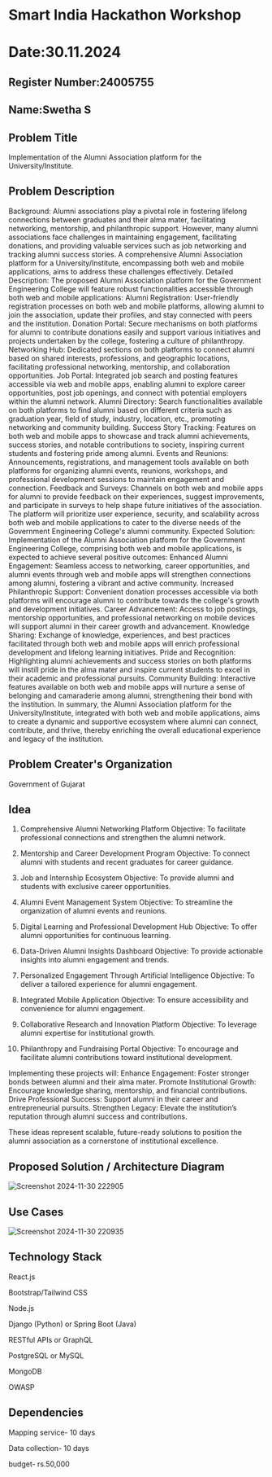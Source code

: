 # Smart India Hackathon Workshop
# Date:30.11.2024
## Register Number:24005755
## Name:Swetha S
## Problem Title
Implementation of the Alumni Association platform for the University/Institute.
## Problem Description
Background: Alumni associations play a pivotal role in fostering lifelong connections between graduates and their alma mater, facilitating networking, mentorship, and philanthropic support. However, many alumni associations face challenges in maintaining engagement, facilitating donations, and providing valuable services such as job networking and tracking alumni success stories. A comprehensive Alumni Association platform for a University/Institute, encompassing both web and mobile applications, aims to address these challenges effectively. Detailed Description: The proposed Alumni Association platform for the Government Engineering College will feature robust functionalities accessible through both web and mobile applications: Alumni Registration: User-friendly registration processes on both web and mobile platforms, allowing alumni to join the association, update their profiles, and stay connected with peers and the institution. Donation Portal: Secure mechanisms on both platforms for alumni to contribute donations easily and support various initiatives and projects undertaken by the college, fostering a culture of philanthropy. Networking Hub: Dedicated sections on both platforms to connect alumni based on shared interests, professions, and geographic locations, facilitating professional networking, mentorship, and collaboration opportunities. Job Portal: Integrated job search and posting features accessible via web and mobile apps, enabling alumni to explore career opportunities, post job openings, and connect with potential employers within the alumni network. Alumni Directory: Search functionalities available on both platforms to find alumni based on different criteria such as graduation year, field of study, industry, location, etc., promoting networking and community building. Success Story Tracking: Features on both web and mobile apps to showcase and track alumni achievements, success stories, and notable contributions to society, inspiring current students and fostering pride among alumni. Events and Reunions: Announcements, registrations, and management tools available on both platforms for organizing alumni events, reunions, workshops, and professional development sessions to maintain engagement and connection. Feedback and Surveys: Channels on both web and mobile apps for alumni to provide feedback on their experiences, suggest improvements, and participate in surveys to help shape future initiatives of the association. The platform will prioritize user experience, security, and scalability across both web and mobile applications to cater to the diverse needs of the Government Engineering College's alumni community. Expected Solution: Implementation of the Alumni Association platform for the Government Engineering College, comprising both web and mobile applications, is expected to achieve several positive outcomes: Enhanced Alumni Engagement: Seamless access to networking, career opportunities, and alumni events through web and mobile apps will strengthen connections among alumni, fostering a vibrant and active community. Increased Philanthropic Support: Convenient donation processes accessible via both platforms will encourage alumni to contribute towards the college's growth and development initiatives. Career Advancement: Access to job postings, mentorship opportunities, and professional networking on mobile devices will support alumni in their career growth and advancement. Knowledge Sharing: Exchange of knowledge, experiences, and best practices facilitated through both web and mobile apps will enrich professional development and lifelong learning initiatives. Pride and Recognition: Highlighting alumni achievements and success stories on both platforms will instill pride in the alma mater and inspire current students to excel in their academic and professional pursuits. Community Building: Interactive features available on both web and mobile apps will nurture a sense of belonging and camaraderie among alumni, strengthening their bond with the institution. In summary, the Alumni Association platform for the University/Institute, integrated with both web and mobile applications, aims to create a dynamic and supportive ecosystem where alumni can connect, contribute, and thrive, thereby enriching the overall educational experience and legacy of the institution.
## Problem Creater's Organization
Government of Gujarat

## Idea
1. Comprehensive Alumni Networking Platform
Objective: To facilitate professional connections and strengthen the alumni network.

2. Mentorship and Career Development Program
Objective: To connect alumni with students and recent graduates for career guidance.

3. Job and Internship Ecosystem
Objective: To provide alumni and students with exclusive career opportunities.

4. Alumni Event Management System
Objective: To streamline the organization of alumni events and reunions.

5. Digital Learning and Professional Development Hub
Objective: To offer alumni opportunities for continuous learning.

7. Data-Driven Alumni Insights Dashboard
Objective: To provide actionable insights into alumni engagement and trends.

9. Personalized Engagement Through Artificial Intelligence
Objective: To deliver a tailored experience for alumni engagement.

11. Integrated Mobile Application
Objective: To ensure accessibility and convenience for alumni engagement.

12. Collaborative Research and Innovation Platform
Objective: To leverage alumni expertise for institutional growth.

13. Philanthropy and Fundraising Portal
Objective: To encourage and facilitate alumni contributions toward institutional development.

Implementing these projects will:
Enhance Engagement: Foster stronger bonds between alumni and their alma mater.
Promote Institutional Growth: Encourage knowledge sharing, mentorship, and financial contributions.
Drive Professional Success: Support alumni in their career and entrepreneurial pursuits.
Strengthen Legacy: Elevate the institution’s reputation through alumni success and contributions.

These ideas represent scalable, future-ready solutions to position the alumni association as a cornerstone of institutional excellence.


## Proposed Solution / Architecture Diagram
![Screenshot 2024-11-30 222905](https://github.com/user-attachments/assets/c181ce1f-b710-4966-9851-537cd3b221ce)


## Use Cases
![Screenshot 2024-11-30 220935](https://github.com/user-attachments/assets/a2383548-1e3f-4eec-8362-f9586360ee60)


## Technology Stack
React.js

Bootstrap/Tailwind CSS

Node.js

Django (Python) or Spring Boot (Java)

RESTful APIs or GraphQL

PostgreSQL or MySQL

MongoDB

OWASP

## Dependencies
Mapping service- 10 days

Data collection- 10 days

budget- rs.50,000

